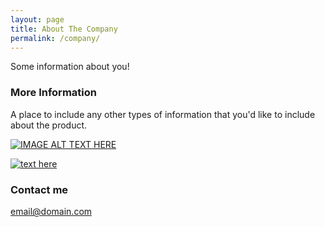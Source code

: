 ```yaml
---
layout: page
title: About The Company
permalink: /company/
---
```


Some information about you!

### More Information

A place to include any other types of information that you'd like to include about the product.

[![IMAGE ALT TEXT HERE](http://img.youtube.com/vi/JU9TouRnO84/0.jpg)](http://www.youtube.com/watch?v=JU9TouRnO84)

[![text here](https://raw.githubusercontent.com/LeeMillsRec/leemillsrec.github.io/master/images/lktop.png)](http://www.youtube.com/watch?v=gUqbt64jruw)

### Contact me

[email@domain.com](mailto:email@domain.com)
